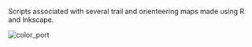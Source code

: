 Scripts associated with several trail and orienteering maps made using R and Inkscape.

![color_port](https://github.com/seanhardison1/lifeinspace/assets/31781107/e556a361-bd97-49d1-bee6-c06023239484)
